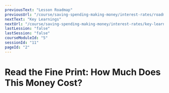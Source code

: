 ```yaml
---
previousText: "Lesson Roadmap"
previousUrl: "/course/saving-spending-making-money/interest-rates/roadmap"
nextText: "Key Learnings"
nextUrl: "/course/saving-spending-making-money/interest-rates/key-learnings"
lastLession: "false"
lastSession: "false"
courseModuleId: "5"
sessionId: "11"
pageId: "2"
---
```



# Read the Fine Print: How Much Does This Money Cost?

<sparkle-animation-player src="./animation/m2l3.js" composition="F4D7641CAE203343805D7643A8DF8461"></sparkle-animation-player>
